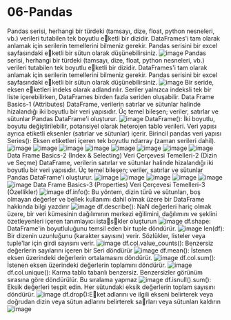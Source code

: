 # 06-Pandas
Pandas serisi, herhangi bir türdeki (tamsayı, dize, float, python nesneleri, vb.) verileri tutabilen tek boyutlu e􀆟ketli bir dizidir. DataFrames'i tam olarak anlamak için serilerin temellerini bilmeniz gerekir. Pandas serisini bir excel sayfasındaki e􀆟ketli bir sütun olarak düşünebilirsiniz.
![image](https://github.com/EkremTnckr/06-Pandas/assets/118742142/bf45a85c-32a2-4801-9eeb-21bc4f6185eb)
Pandas serisi, herhangi bir türdeki (tamsayı, dize, float, python nesneleri, vb.) verileri tutabilen tek boyutlu e􀆟ketli bir dizidir. DataFrames'i tam olarak anlamak için serilerin temellerini bilmeniz gerekir. Pandas serisini bir excel sayfasındaki e􀆟ketli bir sütun olarak düşünebilirsiniz.
![image](https://github.com/EkremTnckr/06-Pandas/assets/118742142/9096e065-cc91-4d20-976b-1dc49e26840d)
Bir seride, eksen e􀆟ketleri indeks olarak adlandırılır. Seriler yalnızca indeksli tek bir liste içerebilirken, DataFrames birden fazla seriden oluşabilir.
Data Frame Basics-1 (Attributes)
DataFrame, verilerin satırlar ve sütunlar halinde hizalandığı iki boyutlu bir veri yapısıdır. Üç temel bileşen; veriler, satırlar ve sütunlar Pandas DataFrame'i oluşturur.
![image](https://github.com/EkremTnckr/06-Pandas/assets/118742142/97c0e94e-96e3-43d2-8502-ae109d81c225)
DataFrame(): İki boyutlu, boyutu değiştirilebilir, potansiyel olarak heterojen tablo verileri. Veri yapısı ayrıca etiketli eksenler (satırlar ve sütunlar) içerir. Birincil pandas veri yapısı
Series(): Eksen etiketleri içeren tek boyutlu ndarray (zaman serileri dahil).
![image](https://github.com/EkremTnckr/06-Pandas/assets/118742142/d65484a8-595c-459c-99fb-ffa0415ba6ca)
![image](https://github.com/EkremTnckr/06-Pandas/assets/118742142/1248fd39-6d8f-49c2-82e5-72910518e20e)
![image](https://github.com/EkremTnckr/06-Pandas/assets/118742142/4d08f8b6-95bd-4f56-bf17-6e8848c35c68)
![image](https://github.com/EkremTnckr/06-Pandas/assets/118742142/2199466a-46be-46c8-a3f0-82272dfd7240)
![image](https://github.com/EkremTnckr/06-Pandas/assets/118742142/7baf9c0b-af20-401f-8e1a-c052a5150650)
![image](https://github.com/EkremTnckr/06-Pandas/assets/118742142/96bbbd17-dca2-4d15-bec3-8991df7e77bf)
![image](https://github.com/EkremTnckr/06-Pandas/assets/118742142/41952293-d69a-4883-bec8-d1b9e03e1f5c)
![image](https://github.com/EkremTnckr/06-Pandas/assets/118742142/89cc1b05-11d6-4233-b033-f2a8840743f7)
Data Frame Basics-2 (Index & Selecting)
Veri Çerçevesi Temelleri-2 (Dizin ve Seçme)
DataFrame, verilerin satırlar ve sütunlar halinde hizalandığı iki boyutlu bir veri yapısıdır. Üç temel bileşen; veriler, satırlar ve sütunlar Pandas DataFrame'i oluşturur.
![image](https://github.com/EkremTnckr/06-Pandas/assets/118742142/84e5c32b-edfb-45d2-95bd-29e72aec84c8)
![image](https://github.com/EkremTnckr/06-Pandas/assets/118742142/3f31b873-77a6-4c94-b89a-bae8f6f64fd4)
![image](https://github.com/EkremTnckr/06-Pandas/assets/118742142/16de8bfc-9169-49b6-80f0-827dab4d6522)
![image](https://github.com/EkremTnckr/06-Pandas/assets/118742142/28522945-2d12-46af-9eef-e76ab56bcb49)
![image](https://github.com/EkremTnckr/06-Pandas/assets/118742142/e1b74515-15a4-46fd-a24d-1cd9b1583c1b)
![image](https://github.com/EkremTnckr/06-Pandas/assets/118742142/36b6ea18-fe6d-4772-9eee-efb4234ab625)
Data Frame Basics-3 (Properties)
Veri Çerçevesi Temelleri-3 (Özellikler)
![image](https://github.com/EkremTnckr/06-Pandas/assets/118742142/309fd3c9-7776-494e-a354-b7433db553d4)
df.info(): Bu yöntem, dizin türü ve sütunları, boş olmayan değerler ve bellek kullanımı dahil olmak üzere bir DataFrame hakkında bilgi yazdırır
![image](https://github.com/EkremTnckr/06-Pandas/assets/118742142/364eb836-5c3f-4079-b1d0-4e8ad35b2c27)
df.describe(): NaN değerleri hariç olmak üzere, bir veri kümesinin dağılımının merkezi eğilimini, dağılımını ve şeklini özetleyenleri içeren tanımlayıcı ista􀆟s􀆟kler oluşturun
![image](https://github.com/EkremTnckr/06-Pandas/assets/118742142/cc1da714-505a-4223-a089-636fce41d3e3)
df.shape: DataFrame'in boyutluluğunu temsil eden bir tuple döndürür.
![image](https://github.com/EkremTnckr/06-Pandas/assets/118742142/51430797-26c1-4a14-9e2d-e503d4e047fa)
len(df): Bir dizenin uzunluğunu (karakter sayısını) verir. Sözlükler, listeler veya tuple'lar için girdi sayısını verir.
![image](https://github.com/EkremTnckr/06-Pandas/assets/118742142/ccff080f-21f8-49b0-ae21-1b8ba6b008b3)
df.col.value_counts(): Benzersiz değerlerin sayılarını içeren bir Seri döndürür
![image](https://github.com/EkremTnckr/06-Pandas/assets/118742142/cdcd0658-4b83-4264-bc9d-90385b5317aa)
df.mean(): İstenen eksen üzerindeki değerlerin ortalamasını döndürür.
![image](https://github.com/EkremTnckr/06-Pandas/assets/118742142/ea12f66a-606f-4e20-a146-9750c300f647)
df.col.sum(): İstenen eksen üzerindeki değerlerin toplamını döndürür.
![image](https://github.com/EkremTnckr/06-Pandas/assets/118742142/bc135d10-d5b1-4504-b858-644da995ec21)
df.col.unique(): Karma tablo tabanlı benzersiz. Benzersizler görünüm sırasına göre döndürülür. Bu sıralama yapmaz
![image](https://github.com/EkremTnckr/06-Pandas/assets/118742142/4b796f07-38f4-4ef6-903b-61cf1b74b891)
df.isnull().sum(): Eksik değerleri tespit edin. Her sütundaki eksik değerlerin toplam sayısını döndürür.
![image](https://github.com/EkremTnckr/06-Pandas/assets/118742142/fd14745b-338d-43bd-bd63-f9fee04f87d5)
df.drop():E􀆟ket adlarını ve ilgili ekseni belirterek veya doğrudan dizin veya sütun adlarını belirterek sa􀆨rları veya sütunları kaldırın
![image](https://github.com/EkremTnckr/06-Pandas/assets/118742142/b5cd1d5e-37dc-4526-be2c-15efcad45595)










